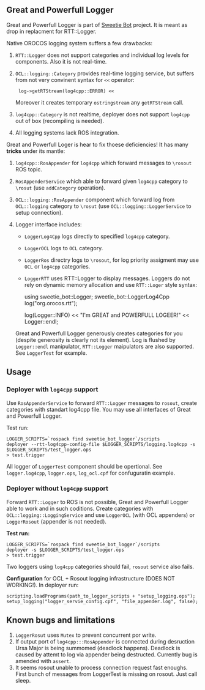 Great and Powerfull Logger
--------------------------

Great and Powerfull Logger is part of [Sweetie Bot](http://sweetiebot.net) project. 
It is meant as drop in replacment for RTT::Logger.

Native OROCOS logging system suffers a few drawbacks:

1. `RTT::Logger` does not support categories and individual log levels for components. Also it is not real-time.
2. `OCL::logging::Category` provides real-time logging service, but suffers from not very convinent 
    syntax for `<<` operator:
    
        log->getRTStream(log4cpp::ERROR) << 
    
    Moreover it creates temporary `ostringstream` any `getRTStream` call.
3. `log4cpp::Category` is not realtime, deployer does not support `log4cpp` out of box (recompiling is needed).
4. All logging systems lack ROS integration.

Great and Powerfull Loger is hear to fix thoese deficiencies! It has many **tricks** under its mantle:

1. `log4cpp::RosAppender` for `log4cpp` which forward messages to `\rosout` ROS topic. 
2. `RosAppenderService` which able to forward given `log4cpp` category to `\rosut` (use `addCategory` operation).
3. `OCL::logging::RosAppender` component which forward log from `OCL::logging` category to `\rosut` (use `OCL::logging::LoggerService` to setup connection).
4. Logger interface includes:
     * `LoggerLog4Cpp` logs directly to specified `log4cpp` category.
     * `LoggerOCL` logs to `OCL` category.
     * `LoggerRos` directry logs to `\rosout`, for log priority assigment may use `OCL` or `log4cpp` categories.
     * `LoggerRTT` uses RTT::Logger to display messages.
   Loggers do not rely on dynamic memory allocation and use `RTT::Loger` style syntax:
 
       using sweetie_bot::Logger;
       sweetie_bot::LoggerLog4Cpp log("org.orocos.rtt");

       log(Logger::INFO) << "I'm GREAT and POWERFULL LOGEER!" << Logger::endl;

   Great and Powerfull Logger generously creates categories for you (despite generosity is clearly not its element).
   Log is flushed by `Logger::endl` manipulator, `RTT::Logger` maipulators are also supported. See `LoggerTest` for example.

Usage
-----

### Deployer with `log4cpp` support

Use `RosAppenderService` to forward `RTT::Logger` messages to `rosout`, create categories with standart log4cpp file.
You may use all interfaces of Great and Powerfull Logger.

Test run:

	LOGGER_SCRIPTS=`rospack find sweetie_bot_logger`/scripts
    deployer --rtt-log4cpp-config-file $LOGGER_SCRIPTS/logging.log4cpp -s $LOGGER_SCRIPTS/test_logger.ops
	> test.trigger

All logger of `LoggerTest` component should be opertional. See `logger.log4cpp`, `logger.ops`, `log_ocl.cpf` for confuguratin example.


### Deployer without `log4cpp` support

Forward `RTT::Logger` to ROS is not possible, Great and Powerfull Logger able to work and in such coditions.
Create categories with `OCL::logging::LoggingService` and use `LoggerOCL` (with OCL appenders) or `LoggerRosout` (appender is not needed).

**Test run:**

	LOGGER_SCRIPTS=`rospack find sweetie_bot_logger`/scripts
    deployer -s $LOGGER_SCRIPTS/test_logger.ops
	> test.trigger


Two loggers using `log4cpp` categories should fail, `rosout` service also fails.

**Configuration** for OCL + Rosout logging infrastructure (DOES NOT WORKING!). 
In deployer run:

    scripting.loadPrograms(path_to_logger_scripts + "setup_logging.ops");
    setup_logging("logger_servie_config.cpf", "file_appender.log", false);


Known bugs and limitations
--------------------------

1. `LoggerRosut` uses `Mutex` to prevent concurrent por write.
2. If output port of `log4cpp:::RosAppender` is connected during desruction Ursa Major is being summomed (deadlock happens). 
Deadlock is caused by attemt to log via appender being destructed. Currently bug is amended with `assert`.
3. It seems rosout unable to process connection request fast enoughs. First bunch of messages from LoggerTest is missing on rosout. Just call sleep.



